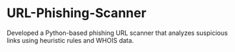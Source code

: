 # URL-Phishing-Scanner
Developed a Python-based phishing URL scanner that analyzes suspicious links using heuristic rules and WHOIS data.

